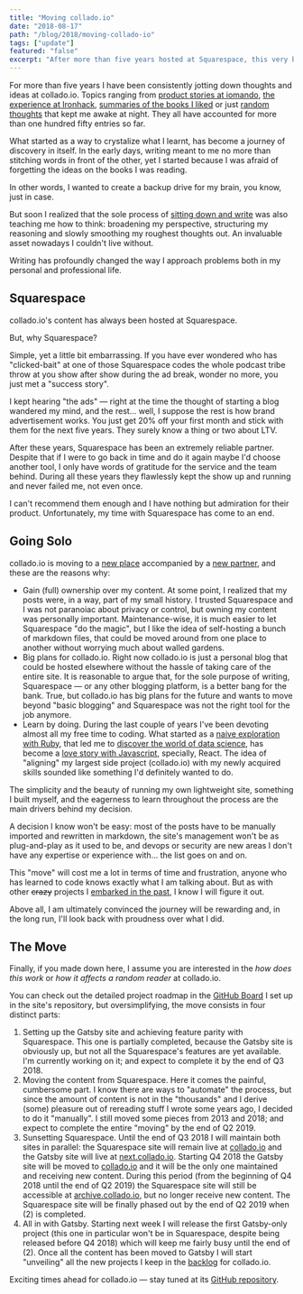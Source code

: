 ```yaml
---
title: "Moving collado.io"
date: "2018-08-17"
path: "/blog/2018/moving-collado-io"
tags: ["update"]
featured: "false"
excerpt: "After more than five years hosted at Squarespace, this very blog is taking its biggest leap forward and moving to its own, new place."
---
```


For more than five years I have been consistently jotting down thoughts and ideas at collado.io. Topics ranging from [product stories at iomando](/work/iomando), [the experience at Ironhack](/work/ironhack), [summaries of the books I liked](/tags/books) or just [random thoughts](/tags/idea) that kept me awake at night. They all have accounted for more than one hundred fifty entries so far.

What started as a way to crystalize what I learnt, has become a journey of discovery in itself. In the early days, writing meant to me no more than stitching words in front of the other, yet I started because I was afraid of forgetting the ideas on the books I was reading.

In other words, I wanted to create a backup drive for my brain, you know, just in case.

But soon I realized that the sole process of [sitting down and write](/blog/2018/war-of-art) was also teaching me how to think: broadening my perspective, structuring my reasoning and slowly smoothing my roughest thoughts out. An invaluable asset nowadays I couldn't live without.

Writing has profoundly changed the way I approach problems both in my personal and professional life.


## Squarespace
collado.io's content has always been hosted at Squarespace.

But, why Squarespace?

Simple, yet a little bit embarrassing. If you have ever wondered who has "clicked-bait" at one of those Squarespace codes the whole podcast tribe throw at you show after show during the ad break, wonder no more, you just met a "success story".

I kept hearing "the ads" — right at the time the thought of starting a blog wandered my mind, and the rest... well, I suppose the rest is how brand advertisement works. You just get 20% off your first month and stick with them for the next five years. They surely know a thing or two about LTV.

After these years, Squarespace has been an extremely reliable partner. Despite that if I were to go back in time and do it again maybe I'd choose another tool, I only have words of gratitude for the service and the team behind. During all these years they flawlessly kept the show up and running and never failed me, not even once.

I can't recommend them enough and I have nothing but admiration for their product. Unfortunately, my time with Squarespace has come to an end.


## Going Solo
collado.io is moving to a [new place](https://www.netlify.com/) accompanied by a [new partner](https://www.gatsbyjs.org/), and these are the reasons why:

* Gain (full) ownership over my content. At some point, I realized that my posts were, in a way, part of my small history. I trusted Squarespace and I was not paranoiac about privacy or control, but owning my content was personally important. Maintenance-wise, it is much easier to let Squarespace "do the magic", but I like the idea of self-hosting a bunch of markdown files, that could be moved around from one place to another without worrying much about walled gardens.
* Big plans for collado.io. Right now collado.io is just a personal blog that could be hosted elsewhere without the hassle of taking care of the entire site. It is reasonable to argue that, for the sole purpose of writing, Squarespace — or any other blogging platform, is a better bang for the bank. True, but collado.io has big plans for the future and wants to move beyond "basic blogging" and Squarespace was not the right tool for the job anymore.
* Learn by doing. During the last couple of years I've been devoting almost all my free time to coding. What started as a [naive exploration with Ruby](/blog/2016/ironhack-experience), that led me to [discover the world of data science](/blog/2018/udacity-dand), has become a [love story with Javascript](/blog/2018/udacity-rdnd), specially, React. The idea of "aligning" my largest side project (collado.io) with my newly acquired skills sounded like something I'd definitely wanted to do.

The simplicity and the beauty of running my own lightweight site, something I built myself, and the eagerness to learn throughout the process are the main drivers behind my decision.

A decision I know won't be easy: most of the posts have to be manually imported and rewritten in markdown, the site's management won't be as plug-and-play as it used to be, and devops or security are new areas I don't have any expertise or experience with... the list goes on and on.

This "move" will cost me a lot in terms of time and frustration, anyone who has learned to code knows exactly what I am talking about. But as with other ~~crazy~~ projects I [embarked in the past](/blog/2016/the-power-of-not-knowing), I know I will figure it out.

Above all, I am ultimately convinced the journey will be rewarding and, in the long run, I'll look back with proudness over what I did.


## The Move
Finally, if you made down here, I assume you are interested in the *how does this work* or *how it affects a random reader* at collado.io.

You can check out the detailed project roadmap in the [GitHub Board](https://github.com/MarcCollado/collado-io/projects/1) I set up in the site's repository, but oversimplifying, the move consists in four distinct parts:

1. Setting up the Gatsby site and achieving feature parity with Squarespace. This one is partially completed, because the Gatsby site is obviously up, but not all the Squarespace's features are yet available. I'm currently working on it; and expect to complete it by the end of Q3 2018.
2. Moving the content from Squarespace. Here it comes the painful, cumbersome part. I know there are ways to "automate" the process, but since the amount of content is not in the "thousands" and I derive (some) pleasure out of rereading stuff I wrote some years ago, I decided to do it "manually". I still moved some pieces from 2013 and 2018; and expect to complete the entire "moving" by the end of Q2 2019.
3. Sunsetting Squarespace. Until the end of Q3 2018 I will maintain both sites in parallel: the Squarespace site will remain live at [collado.io](collado.io) and the Gatsby site will live at [next.collado.io](next.collado.io). Starting Q4 2018 the Gatsby site will be moved to [collado.io](collado.io) and it will be the only one maintained and receiving new content. During this period (from the beginning of Q4 2018 until the end of Q2 2019) the Squarespace site will still be accessible at [archive.collado.io](archive.collado.io), but no longer receive new content. The Squarespace site will be finally phased out by the end of Q2 2019 when (2) is completed.
4. All in with Gatsby. Starting next week I will release the first Gatsby-only project (this one in particular won't be in Squarespace, despite being released before Q4 2018) which will keep me fairly busy until the end of (2). Once all the content has been moved to Gatsby I will start "unveiling" all the new projects I keep in the [backlog](https://github.com/MarcCollado/collado-io/projects/1) for collado.io.

Exciting times ahead for collado.io — stay tuned at its [GitHub repository](https://github.com/MarcCollado/collado-io).